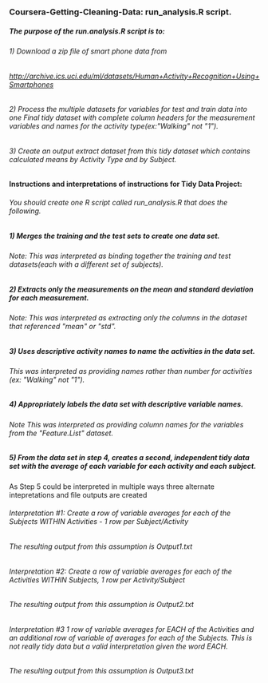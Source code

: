 ### Coursera-Getting-Cleaning-Data: run_analysis.R script.
##### The purpose of the run.analysis.R script is to:
###### 1) Download a zip file of smart phone data from 
###### http://archive.ics.uci.edu/ml/datasets/Human+Activity+Recognition+Using+Smartphones 
###### 2) Process the multiple datasets for variables for test and train data into one Final tidy dataset with complete column headers for the measurement variables and names for the activity type(ex:"Walking" not "1"). 
###### 3) Create an output extract dataset from this tidy dataset which contains calculated means by Activity Type and by Subject.

#### Instructions and interpretations of instructions for Tidy Data Project:

###### You should create one R script called run_analysis.R that does the following. 
##### 1) Merges the training and the test sets to create one data set.
######   Note: This was interpreted as binding together the training and test datasets(each with a different set of subjects).

##### 2) Extracts only the measurements on the mean and standard deviation for each measurement. 
######   Note: This was interpreted as extracting only the columns in the dataset that referenced "mean" or "std".

##### 3) Uses descriptive activity names to name the activities in the data set.
######   This was interpreted as providing names rather than number for activities (ex: "Walking" not "1").

##### 4) Appropriately labels the data set with descriptive variable names.
###### Note This was interpreted as providing column names for the variables from the "Feature.List" dataset.

##### 5) From the data set in step 4, creates a second, independent tidy data set with the average of each variable for each activity and each subject.

As Step 5 could be interpreted in multiple ways three alternate intepretations and file outputs are created

###### Interpretation #1: Create a row of variable averages for each of the Subjects WITHIN Activities - 1 row per Subject/Activity
###### The resulting output from this assumption is Output1.txt

###### Interpretation #2: Create a row of variable averages for each of the  Activities WITHIN Subjects, 1 row per Activity/Subject
###### The resulting output from this assumption is Output2.txt

###### Interpretation #3 1 row of variable averages for EACH of the Activities and an additional row of variable of averages for each of the Subjects. This is not really tidy data but a valid interpretation given the word EACH.
###### The resulting output from this assumption is Output3.txt
